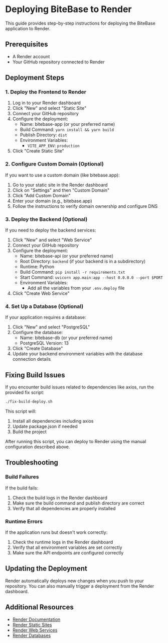 # Deploying BiteBase to Render

This guide provides step-by-step instructions for deploying the BiteBase application to Render.

## Prerequisites

- A Render account
- Your GitHub repository connected to Render

## Deployment Steps

### 1. Deploy the Frontend to Render

1. Log in to your Render dashboard
2. Click "New" and select "Static Site"
3. Connect your GitHub repository
4. Configure the deployment:
   - Name: bitebase-app (or your preferred name)
   - Build Command: `yarn install && yarn build`
   - Publish Directory: `dist`
   - Environment Variables:
     - `VITE_APP_ENV`: `production`
5. Click "Create Static Site"

### 2. Configure Custom Domain (Optional)

If you want to use a custom domain (like bitebase.app):

1. Go to your static site in the Render dashboard
2. Click on "Settings" and then "Custom Domain"
3. Click "Add Custom Domain"
4. Enter your domain (e.g., bitebase.app)
5. Follow the instructions to verify domain ownership and configure DNS

### 3. Deploy the Backend (Optional)

If you need to deploy the backend services:

1. Click "New" and select "Web Service"
2. Connect your GitHub repository
3. Configure the deployment:
   - Name: bitebase-api (or your preferred name)
   - Root Directory: `backend` (if your backend is in a subdirectory)
   - Runtime: Python
   - Build Command: `pip install -r requirements.txt`
   - Start Command: `uvicorn app.main:app --host 0.0.0.0 --port $PORT`
   - Environment Variables:
     - Add all the variables from your `.env.deploy` file
4. Click "Create Web Service"

### 4. Set Up a Database (Optional)

If your application requires a database:

1. Click "New" and select "PostgreSQL"
2. Configure the database:
   - Name: bitebase-db (or your preferred name)
   - PostgreSQL Version: 13
3. Click "Create Database"
4. Update your backend environment variables with the database connection details

## Fixing Build Issues

If you encounter build issues related to dependencies like axios, run the provided fix script:

```bash
./fix-build-deploy.sh
```

This script will:
1. Install all dependencies including axios
2. Update package.json if needed
3. Build the project

After running this script, you can deploy to Render using the manual configuration described above.

## Troubleshooting

### Build Failures

If the build fails:

1. Check the build logs in the Render dashboard
2. Make sure the build command and publish directory are correct
3. Verify that all dependencies are properly installed

### Runtime Errors

If the application runs but doesn't work correctly:

1. Check the runtime logs in the Render dashboard
2. Verify that all environment variables are set correctly
3. Make sure the API endpoints are configured correctly

## Updating the Deployment

Render automatically deploys new changes when you push to your repository. You can also manually trigger a deployment from the Render dashboard.

## Additional Resources

- [Render Documentation](https://render.com/docs)
- [Render Static Sites](https://render.com/docs/static-sites)
- [Render Web Services](https://render.com/docs/web-services)
- [Render Databases](https://render.com/docs/databases)
